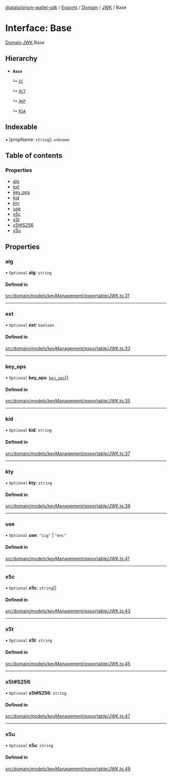 [@atala/prism-wallet-sdk](../README.md) / [Exports](../modules.md) / [Domain](../modules/Domain.md) / [JWK](../modules/Domain.JWK.md) / Base

# Interface: Base

[Domain](../modules/Domain.md).[JWK](../modules/Domain.JWK.md).Base

## Hierarchy

- **`Base`**

  ↳ [`EC`](Domain.JWK.EC.md)

  ↳ [`OCT`](Domain.JWK.OCT.md)

  ↳ [`OKP`](Domain.JWK.OKP.md)

  ↳ [`RSA`](Domain.JWK.RSA.md)

## Indexable

▪ [propName: `string`]: `unknown`

## Table of contents

### Properties

- [alg](Domain.JWK.Base.md#alg)
- [ext](Domain.JWK.Base.md#ext)
- [key\_ops](Domain.JWK.Base.md#key_ops)
- [kid](Domain.JWK.Base.md#kid)
- [kty](Domain.JWK.Base.md#kty)
- [use](Domain.JWK.Base.md#use)
- [x5c](Domain.JWK.Base.md#x5c)
- [x5t](Domain.JWK.Base.md#x5t)
- [x5t#S256](Domain.JWK.Base.md#x5t#s256)
- [x5u](Domain.JWK.Base.md#x5u)

## Properties

### alg

• `Optional` **alg**: `string`

#### Defined in

[src/domain/models/keyManagement/exportable/JWK.ts:31](https://github.com/hyperledger/identus-edge-agent-sdk-ts/blob/382b1c7b46001b3d4171eaa2010aa8f9482d27e8/src/domain/models/keyManagement/exportable/JWK.ts#L31)

___

### ext

• `Optional` **ext**: `boolean`

#### Defined in

[src/domain/models/keyManagement/exportable/JWK.ts:33](https://github.com/hyperledger/identus-edge-agent-sdk-ts/blob/382b1c7b46001b3d4171eaa2010aa8f9482d27e8/src/domain/models/keyManagement/exportable/JWK.ts#L33)

___

### key\_ops

• `Optional` **key\_ops**: [`key_ops`](../modules/Domain.JWK.md#key_ops)[]

#### Defined in

[src/domain/models/keyManagement/exportable/JWK.ts:35](https://github.com/hyperledger/identus-edge-agent-sdk-ts/blob/382b1c7b46001b3d4171eaa2010aa8f9482d27e8/src/domain/models/keyManagement/exportable/JWK.ts#L35)

___

### kid

• `Optional` **kid**: `string`

#### Defined in

[src/domain/models/keyManagement/exportable/JWK.ts:37](https://github.com/hyperledger/identus-edge-agent-sdk-ts/blob/382b1c7b46001b3d4171eaa2010aa8f9482d27e8/src/domain/models/keyManagement/exportable/JWK.ts#L37)

___

### kty

• `Optional` **kty**: `string`

#### Defined in

[src/domain/models/keyManagement/exportable/JWK.ts:39](https://github.com/hyperledger/identus-edge-agent-sdk-ts/blob/382b1c7b46001b3d4171eaa2010aa8f9482d27e8/src/domain/models/keyManagement/exportable/JWK.ts#L39)

___

### use

• `Optional` **use**: ``"sig"`` \| ``"enc"``

#### Defined in

[src/domain/models/keyManagement/exportable/JWK.ts:41](https://github.com/hyperledger/identus-edge-agent-sdk-ts/blob/382b1c7b46001b3d4171eaa2010aa8f9482d27e8/src/domain/models/keyManagement/exportable/JWK.ts#L41)

___

### x5c

• `Optional` **x5c**: `string`[]

#### Defined in

[src/domain/models/keyManagement/exportable/JWK.ts:43](https://github.com/hyperledger/identus-edge-agent-sdk-ts/blob/382b1c7b46001b3d4171eaa2010aa8f9482d27e8/src/domain/models/keyManagement/exportable/JWK.ts#L43)

___

### x5t

• `Optional` **x5t**: `string`

#### Defined in

[src/domain/models/keyManagement/exportable/JWK.ts:45](https://github.com/hyperledger/identus-edge-agent-sdk-ts/blob/382b1c7b46001b3d4171eaa2010aa8f9482d27e8/src/domain/models/keyManagement/exportable/JWK.ts#L45)

___

### x5t#S256

• `Optional` **x5t#S256**: `string`

#### Defined in

[src/domain/models/keyManagement/exportable/JWK.ts:47](https://github.com/hyperledger/identus-edge-agent-sdk-ts/blob/382b1c7b46001b3d4171eaa2010aa8f9482d27e8/src/domain/models/keyManagement/exportable/JWK.ts#L47)

___

### x5u

• `Optional` **x5u**: `string`

#### Defined in

[src/domain/models/keyManagement/exportable/JWK.ts:49](https://github.com/hyperledger/identus-edge-agent-sdk-ts/blob/382b1c7b46001b3d4171eaa2010aa8f9482d27e8/src/domain/models/keyManagement/exportable/JWK.ts#L49)
